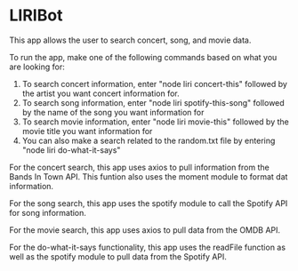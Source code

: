 # LIRIBot

This app allows the user to search concert, song, and movie data.

To run the app, make one of the following commands based on what you are looking for:
1. To search concert information, enter "node liri concert-this" followed by the artist you want concert information for.
2. To search song information, enter "node liri spotify-this-song" followed by the name of the song you want information for
3. To search movie information, enter "node liri movie-this" followed by the movie title you want information for
4. You can also make a search related to the random.txt file by entering "node liri do-what-it-says"

For the concert search, this app uses axios to pull information from the Bands In Town API. This funtion also uses the moment module to format dat information.

For the song search, this app uses the spotify module to call the Spotify API for song information.

For the movie search, this app uses axios to pull data from the OMDB API. 

For the do-what-it-says functionality, this app uses the readFile function as well as the spotify module to pull data from the Spotify API. 